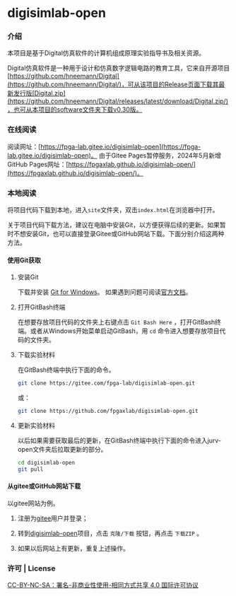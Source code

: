 # digisimlab-open

### 介绍
本项目是基于Digital仿真软件的计算机组成原理实验指导书及相关资源。

Digital仿真软件是一种用于设计和仿真数字逻辑电路的教育工具，它来自开源项目 [https://github.com/hneemann/Digital](https://github.com/hneemann/Digital/)，可从该项目的Release页面下载其最新发行版[Digital.zip](https://github.com/hneemann/Digital/releases/latest/download/Digital.zip/)，也可从本项目的software文件夹下载v0.30版。

### 在线阅读

阅读网址：[https://fpga-lab.gitee.io/digisimlab-open](https://fpga-lab.gitee.io/digisimlab-open)。
由于Gitee Pages暂停服务，2024年5月新增GitHub Pages网址：[https://fpgaxlab.github.io/digisimlab-open/](https://fpgaxlab.github.io/digisimlab-open/)。

### 本地阅读

将项目代码下载到本地，进入`site`文件夹，双击`index.html`在浏览器中打开。

关于项目代码下载方法，建议在电脑中安装Git，以方便获得后续的更新。如果暂时不想安装Git，也可以直接登录Gitee或GitHub网站下载。下面分别介绍这两种方法。

#### 使用Git获取

1. 安装Git

    下载并安装 [Git for Windows](https://git-scm.com/download/win)。 
    如果遇到问题可阅读[官方文档](https://git-scm.com/book/zh/v2/%E8%B5%B7%E6%AD%A5-%E5%AE%89%E8%A3%85-Git)。

2. 打开GitBash终端

    在想要存放项目代码的文件夹上右键点击 `Git Bash Here` ，打开GitBash终端。或者从Windows开始菜单启动GitBash，用 `cd` 命令进入想要存放项目代码的文件夹。

3. 下载实验材料

    在GitBash终端中执行下面的命令。

    ```bash
    git clone https://gitee.com/fpga-lab/digisimlab-open.git
    ```
    或：
    ```bash
    git clone https://github.com/fpgaxlab/digisimlab-open.git
    ```

4. 更新实验材料

    以后如果需要获取最后的更新，在GitBash终端中执行下面的命令进入jurv-open文件夹后拉取更新的部分。

    ```bash
    cd digisimlab-open
    git pull
    ```
#### 从gitee或GitHub网站下载

以gitee网站为例。

1. 注册为[gitee](https://gitee.com)用户并登录；

2. 转到[digisimlab-open](https://gitee.com/fpga-lab/digisimlab-open)项目，点击 `克隆/下载` 按钮，再点击 `下载ZIP` 。

3. 如果以后网站上有更新，重复上述操作。


### 许可 | License

[CC-BY-NC-SA：署名-非商业性使用-相同方式共享 4.0 国际许可协议](https://creativecommons.org/licenses/by-nc-sa/4.0/deed.zh)